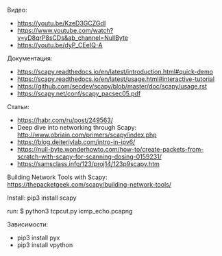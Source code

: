 Видео:
* https://youtu.be/KzeD3GCZGdI
* https://www.youtube.com/watch?v=yD8qrP8sCDs&ab_channel=NullByte
* https://youtu.be/dyP_CEeIQ-A

Документация:

* https://scapy.readthedocs.io/en/latest/introduction.html#quick-demo
* https://scapy.readthedocs.io/en/latest/usage.html#interactive-tutorial
* https://github.com/secdev/scapy/blob/master/doc/scapy/usage.rst
* https://scapy.net/conf/scapy_pacsec05.pdf

Статьи:

* https://habr.com/ru/post/249563/
* Deep dive into networking through Scapy: http://www.obriain.com/primers/scapy/index.php
* https://blog.deiteriylab.com/intro-in-ipv6/
* https://null-byte.wonderhowto.com/how-to/create-packets-from-scratch-with-scapy-for-scanning-dosing-0159231/
* https://samsclass.info/123/proj14/123p9scapy.htm

Building Network Tools with Scapy: https://thepacketgeek.com/scapy/building-network-tools/

Install: pip3 install scapy

run: $ python3 tcpcut.py icmp_echo.pcapng

Зависимости:
* pip3 install pyx
* pip3 install vpython

